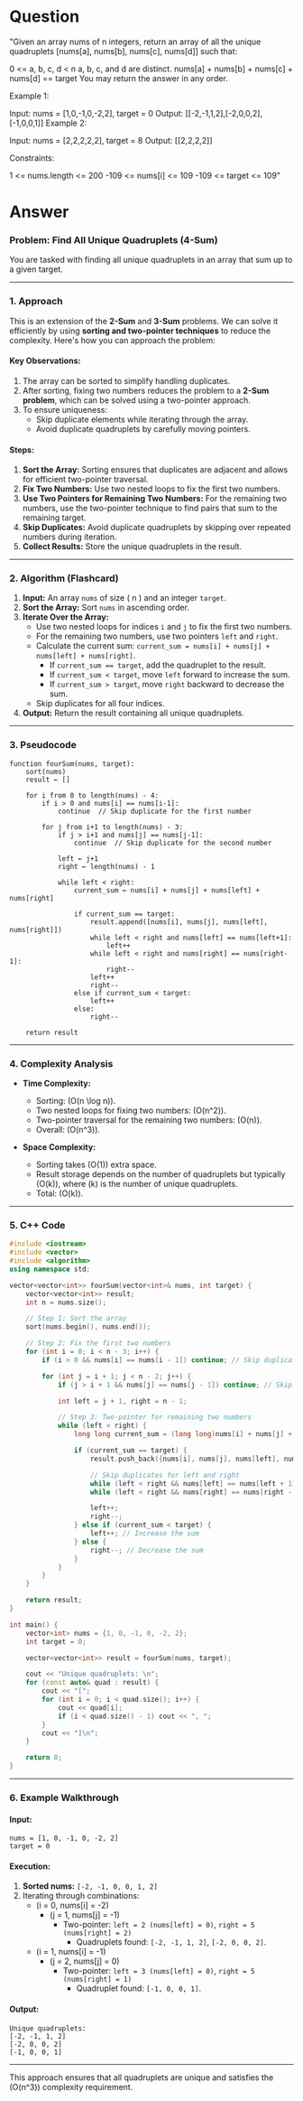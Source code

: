 # Question

"Given an array nums of n integers, return an array of all the unique quadruplets [nums[a], nums[b], nums[c], nums[d]] such that:

0 <= a, b, c, d < n
a, b, c, and d are distinct.
nums[a] + nums[b] + nums[c] + nums[d] == target
You may return the answer in any order.

 

Example 1:

Input: nums = [1,0,-1,0,-2,2], target = 0
Output: [[-2,-1,1,2],[-2,0,0,2],[-1,0,0,1]]
Example 2:

Input: nums = [2,2,2,2,2], target = 8
Output: [[2,2,2,2]]
 

Constraints:

1 <= nums.length <= 200
-109 <= nums[i] <= 109
-109 <= target <= 109"


# Answer

### Problem: Find All Unique Quadruplets (4-Sum)

You are tasked with finding all unique quadruplets in an array that sum up to a given target.

---

### **1. Approach**
This is an extension of the **2-Sum** and **3-Sum** problems. We can solve it efficiently by using **sorting and two-pointer techniques** to reduce the complexity. Here's how you can approach the problem:

#### **Key Observations:**
1. The array can be sorted to simplify handling duplicates.
2. After sorting, fixing two numbers reduces the problem to a **2-Sum problem**, which can be solved using a two-pointer approach.
3. To ensure uniqueness:
   - Skip duplicate elements while iterating through the array.
   - Avoid duplicate quadruplets by carefully moving pointers.

#### **Steps:**
1. **Sort the Array:** Sorting ensures that duplicates are adjacent and allows for efficient two-pointer traversal.
2. **Fix Two Numbers:** Use two nested loops to fix the first two numbers.
3. **Use Two Pointers for Remaining Two Numbers:** For the remaining two numbers, use the two-pointer technique to find pairs that sum to the remaining target.
4. **Skip Duplicates:** Avoid duplicate quadruplets by skipping over repeated numbers during iteration.
5. **Collect Results:** Store the unique quadruplets in the result.

---

### **2. Algorithm (Flashcard)**
1. **Input:** An array `nums` of size \( n \) and an integer `target`.
2. **Sort the Array:** Sort `nums` in ascending order.
3. **Iterate Over the Array:**
   - Use two nested loops for indices `i` and `j` to fix the first two numbers.
   - For the remaining two numbers, use two pointers `left` and `right`.
   - Calculate the current sum: `current_sum = nums[i] + nums[j] + nums[left] + nums[right]`.
     - If `current_sum == target`, add the quadruplet to the result.
     - If `current_sum < target`, move `left` forward to increase the sum.
     - If `current_sum > target`, move `right` backward to decrease the sum.
   - Skip duplicates for all four indices.
4. **Output:** Return the result containing all unique quadruplets.

---

### **3. Pseudocode**
```
function fourSum(nums, target):
    sort(nums)
    result ← []

    for i from 0 to length(nums) - 4:
        if i > 0 and nums[i] == nums[i-1]: 
            continue  // Skip duplicate for the first number

        for j from i+1 to length(nums) - 3:
            if j > i+1 and nums[j] == nums[j-1]:
                continue  // Skip duplicate for the second number

            left ← j+1
            right ← length(nums) - 1

            while left < right:
                current_sum ← nums[i] + nums[j] + nums[left] + nums[right]

                if current_sum == target:
                    result.append([nums[i], nums[j], nums[left], nums[right]])
                    while left < right and nums[left] == nums[left+1]:
                        left++
                    while left < right and nums[right] == nums[right-1]:
                        right--
                    left++
                    right--
                else if current_sum < target:
                    left++
                else:
                    right--

    return result
```

---

### **4. Complexity Analysis**
- **Time Complexity:**
  - Sorting: \(O(n \log n)\).
  - Two nested loops for fixing two numbers: \(O(n^2)\).
  - Two-pointer traversal for the remaining two numbers: \(O(n)\).
  - Overall: \(O(n^3)\).

- **Space Complexity:**
  - Sorting takes \(O(1)\) extra space.
  - Result storage depends on the number of quadruplets but typically \(O(k)\), where \(k\) is the number of unique quadruplets.
  - Total: \(O(k)\).

---

### **5. C++ Code**

```cpp
#include <iostream>
#include <vector>
#include <algorithm>
using namespace std;

vector<vector<int>> fourSum(vector<int>& nums, int target) {
    vector<vector<int>> result;
    int n = nums.size();

    // Step 1: Sort the array
    sort(nums.begin(), nums.end());

    // Step 2: Fix the first two numbers
    for (int i = 0; i < n - 3; i++) {
        if (i > 0 && nums[i] == nums[i - 1]) continue; // Skip duplicates for i

        for (int j = i + 1; j < n - 2; j++) {
            if (j > i + 1 && nums[j] == nums[j - 1]) continue; // Skip duplicates for j

            int left = j + 1, right = n - 1;

            // Step 3: Two-pointer for remaining two numbers
            while (left < right) {
                long long current_sum = (long long)nums[i] + nums[j] + nums[left] + nums[right];

                if (current_sum == target) {
                    result.push_back({nums[i], nums[j], nums[left], nums[right]});

                    // Skip duplicates for left and right
                    while (left < right && nums[left] == nums[left + 1]) left++;
                    while (left < right && nums[right] == nums[right - 1]) right--;

                    left++;
                    right--;
                } else if (current_sum < target) {
                    left++; // Increase the sum
                } else {
                    right--; // Decrease the sum
                }
            }
        }
    }

    return result;
}

int main() {
    vector<int> nums = {1, 0, -1, 0, -2, 2};
    int target = 0;

    vector<vector<int>> result = fourSum(nums, target);

    cout << "Unique quadruplets: \n";
    for (const auto& quad : result) {
        cout << "[";
        for (int i = 0; i < quad.size(); i++) {
            cout << quad[i];
            if (i < quad.size() - 1) cout << ", ";
        }
        cout << "]\n";
    }

    return 0;
}
```

---

### **6. Example Walkthrough**

#### **Input:**
```plaintext
nums = [1, 0, -1, 0, -2, 2]
target = 0
```

#### **Execution:**
1. **Sorted nums:** `[-2, -1, 0, 0, 1, 2]`
2. Iterating through combinations:
   - \(i = 0, nums[i] = -2\)
     - \(j = 1, nums[j] = -1\)
       - Two-pointer: `left = 2 (nums[left] = 0)`, `right = 5 (nums[right] = 2)`
         - Quadruplets found: `[-2, -1, 1, 2]`, `[-2, 0, 0, 2]`.
   - \(i = 1, nums[i] = -1\)
     - \(j = 2, nums[j] = 0\)
       - Two-pointer: `left = 3 (nums[left] = 0)`, `right = 5 (nums[right] = 1)`
         - Quadruplet found: `[-1, 0, 0, 1]`.

#### **Output:**
```plaintext
Unique quadruplets:
[-2, -1, 1, 2]
[-2, 0, 0, 2]
[-1, 0, 0, 1]
```

---

This approach ensures that all quadruplets are unique and satisfies the \(O(n^3)\) complexity requirement.